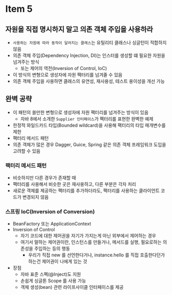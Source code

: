 # Item 5

## 자원을 직접 명시하지 말고 의존 객체 주입을 사용하라

- `사용하는 자원에 따라 동작이 달라지는 클래스`는 유틸리티 클래스나 싱글턴이 적합하지 않음
- 의존 객체 주입(Dependency Injection, DI)는 인스터를 생성할 떄 필요한 자원을 넘겨주는 방식
  - 또는 제어의 역전(Inversion of Control, IoC)
- 이 방식의 변형으로 생성자에 자원 팩터리를 넘겨줄 수 있음
- 의존 객체 주입을 사용하면 클래스의 유연성, 재사용성, 테스트 용이성을 개선 가능

## 완벽 공략

- 이 패턴의 쓸만한 변형으로 생성자에 자원 팩터리를 넘겨주는 방식이 있음
  - 자바 8에서 소개한 `Supplier 인터페이스`가 팩터리를 표현한 완벽한 예제
- 한정적 와일드카드 타입(Bounded wildcard)을 사용해 팩터리의 타입 매개변수를 제한
- 팩터리 메서드 패턴
- 의존 객체가 많은 경우 Dagger, Guice, Spring 같은 의존 객체 프레임워크 도입을 고려할 수 있음

### 팩터리 메서드 패턴

- 비슷하지만 다른 경우가 존재할 때
- 팩터리를 사용해서 비슷한 곳은 재사용하고, 다른 부분은 각자 처리
- 새로운 객체를 제공하는 팩터리를 추가하더라도, 팩터리를 사용하는 클라이언트 코드가 변경되지 않음

### 스프링 IoC(Inversion of Conversion)

- BeanFactory 또는 ApplicationContext
- Inversion of Control
  - 자기 코드에 대한 제어권을 자기가 가지는게 아닌 외부에서 제어하는 경우
  - 여기서 말하는 제어권이란, 인스턴스를 만들거나, 메서드를 실행, 필요로하는 의존성을 주입하는 등의 행동
    - 우리가 직접 new 를 선언한다거나, instance.hello 를 직접 호출한다던가 하는건 제어권이 나에게 있는 것
- 장점
  - 자바 표준 스펙(@Inject)도 지원
  - 손쉽게 싱글톤 Scope 를 사용 가능
  - 객체 생성(bean) 관련 라이프사이클 인터페이스를 제공